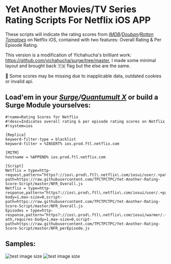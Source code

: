 # Yet Another Movies/TV Series Rating Scripts For Netflix iOS APP

These scripts will indicate the rating scores from *[IMDB](https://www.imdb.com/)/[Douban](https://movie.douban.com)/[Rotten Tomatoes](https://www.rottentomatoes.com/)* on Netflix iOS, contained with two features: Overall Rating & Per Episode Rating.

This version is a modification of Yichahucha's brilliant work: https://github.com/yichahucha/surge/tree/master, I made some minimal layout and brought back 🇹🇼 flag but the else are the same.

🚨 Some scores may be missing due to inapplicable data, outdated cookies or invalid api.

## Load'em in your *[Surge](https://community.nssurge.com/d/33-scripting)/[Quantumult X](https://github.com/crossutility/Quantumult-X/blob/master/sample.conf)* or build a Surge Module yourselves:
```properties
#!name=Rating Scores for Netflix
#!desc=Indicates overall rating & per episode rating scores on Netflix
#!system=ios

[Replica]
keyword-filter-type = blacklist
keyword-filter = %INSERT% ios.prod.ftl.netflix.com

[MITM]
hostname = %APPEND% ios.prod.ftl.netflix.com

[Script]
Netflix = type=http-request,pattern=^https?://ios\.prod\.ftl\.netflix\.com/iosui/user/.+path=%5B%22videos%22%2C%\d+%22%2C%22summary%22%5D,script-path=https://raw.githubusercontent.com/TPCTPCTPC/Yet-Another-Rating-Score-Script/master/NFR_Overall.js
Netflix = type=http-response,pattern=^https?://ios\.prod\.ftl\.netflix\.com/iosui/user/.+path=%5B%22videos%22%2C%\d+%22%2C%22summary%22%5D,requires-body=1,max-size=0,script-path=https://raw.githubusercontent.com/TPCTPCTPC/Yet-Another-Rating-Score-Script/master/NFR_Overall.js
Episodes = type=http-response,pattern=^https?://ios\.prod\.ftl\.netflix\.com/iosui/warmer/.+type=show-ath,requires-body=1,max-size=0,script-path=https://raw.githubusercontent.com/TPCTPCTPC/Yet-Another-Rating-Score-Script/master/NFR_perEpisode.js
```

## Samples:
![test image size](https://raw.githubusercontent.com/TPCTPCTPC/Yet-Another-Rating-Score-Script/master/Display%20Samples/TV_Series.jpg "TV Series")
![test image size](https://raw.githubusercontent.com/TPCTPCTPC/Yet-Another-Rating-Score-Script/master/Display%20Samples/Movies.jpg "Movies")
